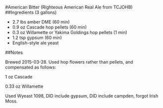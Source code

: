 #American Bitter (Righteous American Real Ale from TCJOHB)
##Ingredients (3 gallons)

* 2.7 lbs amber DME (60 min)
* 0.9 oz Cascade hop pellets (60 min)
* 0.3 oz Willamette or Yakima Goldings hop pellets (1 min)
* 1.2 tsp gypsum (60 min)
* English-style ale yeast

##Notes

Brewed 2015-03-28. Used hop flowers rather than pellets, and compensated as follows:

1 oz Cascade

0.33 oz Willamette

Used Wyeast 1098, DID include gypsum, DID include campden, forgot Irish Moss.
